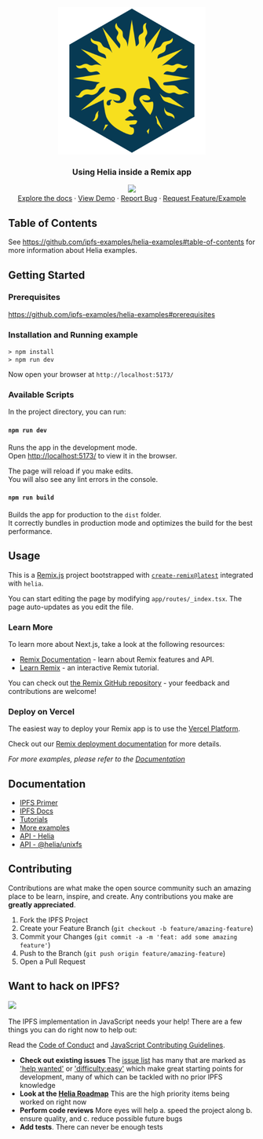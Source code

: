 <p align="center">
  <a href="https://github.com/ipfs/helia" title="Helia">
    <img src="https://raw.githubusercontent.com/ipfs/helia/main/assets/helia.png" alt="Helia logo" width="300" />
  </a>
</p>

<h3 align="center"><b>Using Helia inside a Remix app</b></h3>

<p align="center">
  <img src="https://raw.githubusercontent.com/jlord/forkngo/gh-pages/badges/cobalt.png" width="200">
  <br>
  <a href="https://ipfs.github.io/helia/modules/helia.html">Explore the docs</a>
  ·
  <a href="https://codesandbox.io/">View Demo</a>
  ·
  <a href="https://github.com/ipfs-examples/helia-examples/issues">Report Bug</a>
  ·
  <a href="https://github.com/ipfs-examples/helia-examples/issues">Request Feature/Example</a>
</p>

## Table of Contents

See https://github.com/ipfs-examples/helia-examples#table-of-contents for more information about Helia examples.

## Getting Started

### Prerequisites

https://github.com/ipfs-examples/helia-examples#prerequisites

### Installation and Running example

```console
> npm install
> npm run dev
```

Now open your browser at `http://localhost:5173/`

### Available Scripts

In the project directory, you can run:

#### `npm run dev`

Runs the app in the development mode.<br>
Open [http://localhost:5173/](http://localhost:5173/) to view it in the browser.

The page will reload if you make edits.<br>
You will also see any lint errors in the console.

#### `npm run build`

Builds the app for production to the `dist` folder.<br>
It correctly bundles in production mode and optimizes the build for the best performance.

## Usage

This is a [Remix.js](https://remix.run/) project bootstrapped with [`create-remix@latest`](https://github.com/remix-run/remix/blob/main/packages/create-remix) integrated with `helia`.

You can start editing the page by modifying `app/routes/_index.tsx`. The page auto-updates as you edit the file.

### Learn More

To learn more about Next.js, take a look at the following resources:

- [Remix Documentation](https://remix.run/docs/en/main) - learn about Remix features and API.
- [Learn Remix](https://remix.run/docs/en/main/start/tutorial) - an interactive Remix tutorial.

You can check out [the Remix GitHub repository](https://github.com/remix-run/remix) - your feedback and contributions are welcome!

### Deploy on Vercel

The easiest way to deploy your Remix app is to use the [Vercel Platform](https://vercel.com/guides/deploying-remix-with-vercel).

Check out our [Remix deployment documentation](https://vercel.com/docs/frameworks/remix) for more details.

_For more examples, please refer to the [Documentation](https://github.com/ipfs-examples/helia-examples#documentation)_

## Documentation

- [IPFS Primer](https://dweb-primer.ipfs.io/)
- [IPFS Docs](https://docs.ipfs.io/)
- [Tutorials](https://proto.school)
- [More examples](https://github.com/ipfs-examples/helia-examples)
- [API - Helia](https://ipfs.github.io/helia/modules/helia.html)
- [API - @helia/unixfs](https://ipfs.github.io/helia-unixfs/modules/helia.html)

## Contributing

Contributions are what make the open source community such an amazing place to be learn, inspire, and create. Any contributions you make are **greatly appreciated**.

1. Fork the IPFS Project
2. Create your Feature Branch (`git checkout -b feature/amazing-feature`)
3. Commit your Changes (`git commit -a -m 'feat: add some amazing feature'`)
4. Push to the Branch (`git push origin feature/amazing-feature`)
5. Open a Pull Request

## Want to hack on IPFS?

[![](https://cdn.rawgit.com/jbenet/contribute-ipfs-gif/master/img/contribute.gif)](https://github.com/ipfs/community/blob/master/CONTRIBUTING.md)

The IPFS implementation in JavaScript needs your help! There are a few things you can do right now to help out:

Read the [Code of Conduct](https://github.com/ipfs/community/blob/master/code-of-conduct.md) and [JavaScript Contributing Guidelines](https://github.com/ipfs/community/blob/master/CONTRIBUTING_JS.md).

- **Check out existing issues** The [issue list](https://github.com/ipfs/helia/issues) has many that are marked as ['help wanted'](https://github.com/ipfs/helia/issues?q=is%3Aissue+is%3Aopen+sort%3Aupdated-desc+label%3A%22help+wanted%22) or ['difficulty:easy'](https://github.com/ipfs/helia/issues?q=is%3Aissue+is%3Aopen+sort%3Aupdated-desc+label%3Adifficulty%3Aeasy) which make great starting points for development, many of which can be tackled with no prior IPFS knowledge
- **Look at the [Helia Roadmap](https://github.com/ipfs/helia/blob/main/ROADMAP.md)** This are the high priority items being worked on right now
- **Perform code reviews** More eyes will help
  a. speed the project along
  b. ensure quality, and
  c. reduce possible future bugs
- **Add tests**. There can never be enough tests

